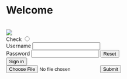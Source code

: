 <!-- thracianus.github.io
# deneme.github.io -->
<html>
    <head>
    <title>
        Selamlar
    </title>
        <link rel="stylesheet" href="style.css">
    </head>

<body>
    <h1>Welcome</h1>
    <br>
    <img src="https://cdn.freecodecamp.org/curriculum/cat-photo-app/relaxing-cat.jpg">
    <br>
    Check
<input type="radio">
<br>
<form>
<label for="name">Username</label>
<input type="text" id="name" name="name">
<br>
<label for="parola">Password</label>
<input type="text" id="pass" name="parola">
<button type="reset">Reset</button>
<br>
<input type="submit" value="Sign in"/>
    <br>
    <input type="file" id="myFile" name="filename">
  <input type="submit">


</form>
</body>




</html>
